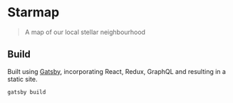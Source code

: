# Starmap
> A map of our local stellar neighbourhood 

## Build

Built using [Gatsby](https://www.gatsbyjs.org), incorporating React, Redux, GraphQL and resulting in a static site.

```
gatsby build
```

